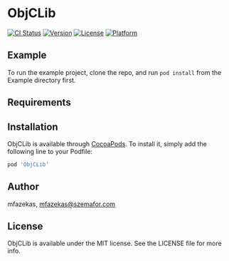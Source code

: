 # ObjCLib

[![CI Status](https://img.shields.io/travis/mfazekas/ObjCLib.svg?style=flat)](https://travis-ci.org/mfazekas/ObjCLib)
[![Version](https://img.shields.io/cocoapods/v/ObjCLib.svg?style=flat)](https://cocoapods.org/pods/ObjCLib)
[![License](https://img.shields.io/cocoapods/l/ObjCLib.svg?style=flat)](https://cocoapods.org/pods/ObjCLib)
[![Platform](https://img.shields.io/cocoapods/p/ObjCLib.svg?style=flat)](https://cocoapods.org/pods/ObjCLib)

## Example

To run the example project, clone the repo, and run `pod install` from the Example directory first.

## Requirements

## Installation

ObjCLib is available through [CocoaPods](https://cocoapods.org). To install
it, simply add the following line to your Podfile:

```ruby
pod 'ObjCLib'
```

## Author

mfazekas, mfazekas@szemafor.com

## License

ObjCLib is available under the MIT license. See the LICENSE file for more info.
